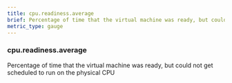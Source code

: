 ```yaml
---
title: cpu.readiness.average
brief: Percentage of time that the virtual machine was ready, but could not get scheduled to run on the physical CPU
metric_type: gauge
---
```

### cpu.readiness.average

Percentage of time that the virtual machine was ready, but could not get scheduled to run on the physical CPU
